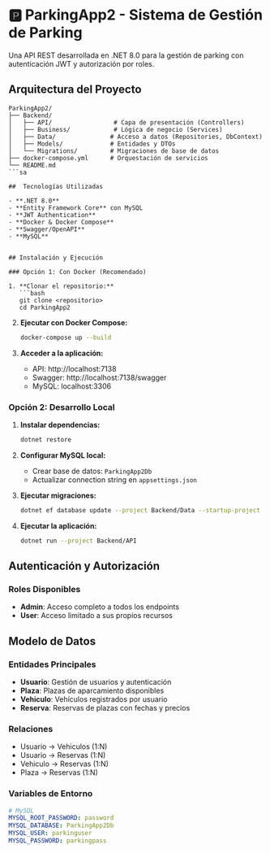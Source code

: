 # 🅿️ ParkingApp2 - Sistema de Gestión de Parking

Una API REST desarrollada en .NET 8.0 para la gestión de parking con autenticación JWT y autorización por roles.

## Arquitectura del Proyecto

```
ParkingApp2/
├── Backend/
│   ├── API/                 # Capa de presentación (Controllers)
│   ├── Business/            # Lógica de negocio (Services)
│   ├── Data/               # Acceso a datos (Repositories, DbContext)
│   ├── Models/             # Entidades y DTOs
│   └── Migrations/         # Migraciones de base de datos
├── docker-compose.yml      # Orquestación de servicios
└── README.md
```sa

##  Tecnologías Utilizadas

- **.NET 8.0**
- **Entity Framework Core** con MySQL
- **JWT Authentication**
- **Docker & Docker Compose**
- **Swagger/OpenAPI**
- **MySQL**


## Instalación y Ejecución

### Opción 1: Con Docker (Recomendado)

1. **Clonar el repositorio:**
   ```bash
   git clone <repositorio>
   cd ParkingApp2
   ```

2. **Ejecutar con Docker Compose:**
   ```bash
   docker-compose up --build
   ```

3. **Acceder a la aplicación:**
   - API: http://localhost:7138
   - Swagger: http://localhost:7138/swagger
   - MySQL: localhost:3306

### Opción 2: Desarrollo Local

1. **Instalar dependencias:**
   ```bash
   dotnet restore
   ```

2. **Configurar MySQL local:**
   - Crear base de datos: `ParkingApp2Db`
   - Actualizar connection string en `appsettings.json`

3. **Ejecutar migraciones:**
   ```bash
   dotnet ef database update --project Backend/Data --startup-project Backend/API
   ```

4. **Ejecutar la aplicación:**
   ```bash
   dotnet run --project Backend/API
   ```

## Autenticación y Autorización

### Roles Disponibles
- **Admin**: Acceso completo a todos los endpoints
- **User**: Acceso limitado a sus propios recursos

## Modelo de Datos

### Entidades Principales

- **Usuario**: Gestión de usuarios y autenticación
- **Plaza**: Plazas de aparcamiento disponibles
- **Vehiculo**: Vehículos registrados por usuario
- **Reserva**: Reservas de plazas con fechas y precios

### Relaciones
- Usuario → Vehiculos (1:N)
- Usuario → Reservas (1:N)
- Vehiculo → Reservas (1:N)
- Plaza → Reservas (1:N)


### Variables de Entorno
```yaml
# MySQL
MYSQL_ROOT_PASSWORD: password
MYSQL_DATABASE: ParkingApp2Db
MYSQL_USER: parkinguser
MYSQL_PASSWORD: parkingpass





